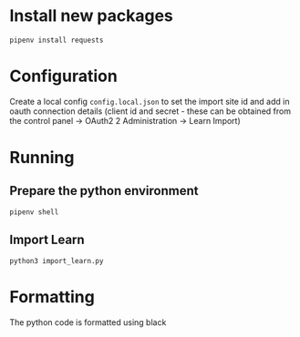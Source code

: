 # Install new packages

`pipenv install requests`

# Configuration

Create a local config `config.local.json` to set the import site id and add in oauth connection details (client id and secret - these can be obtained from the control panel -> OAuth2 2 Administration -> Learn Import)

# Running

## Prepare the python environment

`pipenv shell`

## Import Learn

`python3 import_learn.py`

# Formatting

The python code is formatted using black
